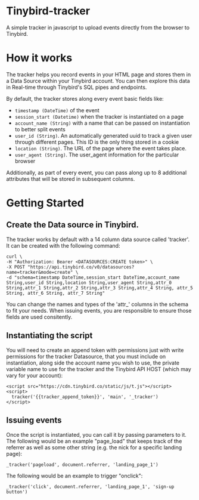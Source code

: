 # Tinybird-tracker

A simple tracker in javascript to upload events directly from the browser to Tinybird.

# How it works

The tracker helps you record events in your HTML page and stores them in a Data Source within your Tinybird account. You can then explore this data in Real-time through Tinybird's SQL pipes and endpoints.

By default, the tracker stores along every event basic fields like:

* `timestamp (DateTime)` of the event
* `session_start (Datetime)` when the tracker is instantiated on a page
* `account_name (String)` with a name that can be passed on instantiation to better split events
* `user_id (String)`. An automatically generated uuid to track a given user through different pages. This ID is the only thing stored in a cookie
* `location (String)`. The URL of the page where the event takes place.
* `user_agent (String)`. The user_agent information for the particular browser

Additionally, as part of every event, you can pass along up to 8 additional attributes that will be stored in subsequent columns.

# Getting Started

## Create the Data source in Tinybird.

The tracker works by default with a 14 column data source called 'tracker'. It can be created with the following command:

```
curl \
-H "Authorization: Bearer <DATASOURCES:CREATE token>" \
-X POST "https://api.tinybird.co/v0/datasources?name=tracker&mode=create" \
-d "schema=timestamp DateTime,session_start DateTime,account_name String,user_id String,location String,user_agent String,attr_0 String,attr_1 String,attr_2 String,attr_3 String,attr_4 String, attr_5 String, attr_6 String, attr_7 String"
```

You can change the names and types of the 'attr_' columns in the schema to fit your needs. When issuing events, you are responsible to ensure those fields are used consitently.

## Instantiating the script

You will need to create an append token with permissions just with write permissions for the tracker Datasource, that you must include on instantiation, along side the account name you wish to use, the private variable name to use for the tracker and the Tinybird API HOST (which may vary for your account):

```
<script src="https://cdn.tinybird.co/static/js/t.js"></script>
<script>
  tracker('{{tracker_append_token}}', 'main', '_tracker')
</script>
```

## Issuing events

Once the script is instantiated, you can call it by passing parameters to it. The following would be an example "page_load" that keeps track of the referrer as well as some other string (e.g. the nick for a specific landing page):

```
_tracker('pageload', document.referrer, 'landing_page_1')
```

The following would be an example to trigger "onclick":

```
_tracker('click', document.referrer, 'landing_page_1', 'sign-up button')
```



